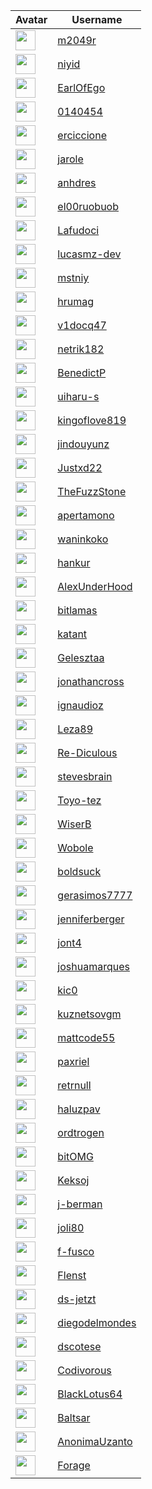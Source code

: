 <!-- CONTRIBUTORS START -->
| Avatar | Username |
|--------|----------|
| <img src="https://avatars.githubusercontent.com/u/30435443?v=4" width="32"/> | [m2049r](https://github.com/m2049r) |
| <img src="https://avatars.githubusercontent.com/u/20237127?v=4" width="32"/> | [niyid](https://github.com/niyid) |
| <img src="https://avatars.githubusercontent.com/u/434214?v=4" width="32"/> | [EarlOfEgo](https://github.com/EarlOfEgo) |
| <img src="https://avatars.githubusercontent.com/u/1191368?v=4" width="32"/> | [0140454](https://github.com/0140454) |
| <img src="https://avatars.githubusercontent.com/u/28106476?v=4" width="32"/> | [erciccione](https://github.com/erciccione) |
| <img src="https://avatars.githubusercontent.com/u/38654035?v=4" width="32"/> | [jarole](https://github.com/jarole) |
| <img src="https://avatars.githubusercontent.com/u/31753665?v=4" width="32"/> | [anhdres](https://github.com/anhdres) |
| <img src="https://avatars.githubusercontent.com/u/37215310?v=4" width="32"/> | [el00ruobuob](https://github.com/el00ruobuob) |
| <img src="https://avatars.githubusercontent.com/u/10460270?v=4" width="32"/> | [Lafudoci](https://github.com/Lafudoci) |
| <img src="https://avatars.githubusercontent.com/u/55422065?v=4" width="32"/> | [lucasmz-dev](https://github.com/lucasmz-dev) |
| <img src="https://avatars.githubusercontent.com/u/20149697?v=4" width="32"/> | [mstniy](https://github.com/mstniy) |
| <img src="https://avatars.githubusercontent.com/u/26740310?v=4" width="32"/> | [hrumag](https://github.com/hrumag) |
| <img src="https://avatars.githubusercontent.com/u/39062138?v=4" width="32"/> | [v1docq47](https://github.com/v1docq47) |
| <img src="https://avatars.githubusercontent.com/u/30935310?v=4" width="32"/> | [netrik182](https://github.com/netrik182) |
| <img src="https://avatars.githubusercontent.com/u/5817002?v=4" width="32"/> | [BenedictP](https://github.com/BenedictP) |
| <img src="https://avatars.githubusercontent.com/u/20656006?v=4" width="32"/> | [uiharu-s](https://github.com/uiharu-s) |
| <img src="https://avatars.githubusercontent.com/u/85765861?v=4" width="32"/> | [kingoflove819](https://github.com/kingoflove819) |
| <img src="https://avatars.githubusercontent.com/u/46078984?v=4" width="32"/> | [jindouyunz](https://github.com/jindouyunz) |
| <img src="https://avatars.githubusercontent.com/u/66136622?v=4" width="32"/> | [Justxd22](https://github.com/Justxd22) |
| <img src="https://avatars.githubusercontent.com/u/16173361?v=4" width="32"/> | [TheFuzzStone](https://github.com/TheFuzzStone) |
| <img src="https://avatars.githubusercontent.com/u/22837744?v=4" width="32"/> | [apertamono](https://github.com/apertamono) |
| <img src="https://avatars.githubusercontent.com/u/76762?v=4" width="32"/> | [waninkoko](https://github.com/waninkoko) |
| <img src="https://avatars.githubusercontent.com/u/10405384?v=4" width="32"/> | [hankur](https://github.com/hankur) |
| <img src="https://avatars.githubusercontent.com/u/35073485?v=4" width="32"/> | [AlexUnderHood](https://github.com/AlexUnderHood) |
| <img src="https://avatars.githubusercontent.com/u/34245203?v=4" width="32"/> | [bitlamas](https://github.com/bitlamas) |
| <img src="https://avatars.githubusercontent.com/u/9751407?v=4" width="32"/> | [katant](https://github.com/katant) |
| <img src="https://avatars.githubusercontent.com/u/38583984?v=4" width="32"/> | [Gelesztaa](https://github.com/Gelesztaa) |
| <img src="https://avatars.githubusercontent.com/u/5115470?v=4" width="32"/> | [jonathancross](https://github.com/jonathancross) |
| <img src="https://avatars.githubusercontent.com/u/73185455?v=4" width="32"/> | [ignaudioz](https://github.com/ignaudioz) |
| <img src="https://avatars.githubusercontent.com/u/40437661?v=4" width="32"/> | [Leza89](https://github.com/Leza89) |
| <img src="https://avatars.githubusercontent.com/u/35341810?v=4" width="32"/> | [Re-Diculous](https://github.com/Re-Diculous) |
| <img src="https://avatars.githubusercontent.com/u/6745111?v=4" width="32"/> | [stevesbrain](https://github.com/stevesbrain) |
| <img src="https://avatars.githubusercontent.com/u/87820680?v=4" width="32"/> | [Toyo-tez](https://github.com/Toyo-tez) |
| <img src="https://avatars.githubusercontent.com/u/50911375?v=4" width="32"/> | [WiserB](https://github.com/WiserB) |
| <img src="https://avatars.githubusercontent.com/u/43792226?v=4" width="32"/> | [Wobole](https://github.com/Wobole) |
| <img src="https://avatars.githubusercontent.com/u/33176683?v=4" width="32"/> | [boldsuck](https://github.com/boldsuck) |
| <img src="https://avatars.githubusercontent.com/u/38573570?v=4" width="32"/> | [gerasimos7777](https://github.com/gerasimos7777) |
| <img src="https://avatars.githubusercontent.com/u/33541744?v=4" width="32"/> | [jenniferberger](https://github.com/jenniferberger) |
| <img src="https://avatars.githubusercontent.com/u/31804298?v=4" width="32"/> | [jont4](https://github.com/jont4) |
| <img src="https://avatars.githubusercontent.com/u/45304225?v=4" width="32"/> | [joshuamarques](https://github.com/joshuamarques) |
| <img src="https://avatars.githubusercontent.com/u/49309708?v=4" width="32"/> | [kic0](https://github.com/kic0) |
| <img src="https://avatars.githubusercontent.com/u/46741704?v=4" width="32"/> | [kuznetsovgm](https://github.com/kuznetsovgm) |
| <img src="https://avatars.githubusercontent.com/u/29639722?v=4" width="32"/> | [mattcode55](https://github.com/mattcode55) |
| <img src="https://avatars.githubusercontent.com/u/70996104?v=4" width="32"/> | [paxriel](https://github.com/paxriel) |
| <img src="https://avatars.githubusercontent.com/u/168001952?v=4" width="32"/> | [retrnull](https://github.com/retrnull) |
| <img src="https://avatars.githubusercontent.com/u/24211726?v=4" width="32"/> | [haluzpav](https://github.com/haluzpav) |
| <img src="https://avatars.githubusercontent.com/u/15184875?v=4" width="32"/> | [ordtrogen](https://github.com/ordtrogen) |
| <img src="https://avatars.githubusercontent.com/u/28332477?v=4" width="32"/> | [bitOMG](https://github.com/bitOMG) |
| <img src="https://avatars.githubusercontent.com/u/29835330?v=4" width="32"/> | [Keksoj](https://github.com/Keksoj) |
| <img src="https://avatars.githubusercontent.com/u/26468430?v=4" width="32"/> | [j-berman](https://github.com/j-berman) |
| <img src="https://avatars.githubusercontent.com/u/1123456?v=4" width="32"/> | [joli80](https://github.com/joli80) |
| <img src="https://avatars.githubusercontent.com/u/22770482?v=4" width="32"/> | [f-fusco](https://github.com/f-fusco) |
| <img src="https://avatars.githubusercontent.com/u/38558144?v=4" width="32"/> | [Flenst](https://github.com/Flenst) |
| <img src="https://avatars.githubusercontent.com/u/137682506?v=4" width="32"/> | [ds-jetzt](https://github.com/ds-jetzt) |
| <img src="https://avatars.githubusercontent.com/u/61468499?v=4" width="32"/> | [diegodelmondes](https://github.com/diegodelmondes) |
| <img src="https://avatars.githubusercontent.com/u/1767796?v=4" width="32"/> | [dscotese](https://github.com/dscotese) |
| <img src="https://avatars.githubusercontent.com/u/37982122?v=4" width="32"/> | [Codivorous](https://github.com/Codivorous) |
| <img src="https://avatars.githubusercontent.com/u/40068761?v=4" width="32"/> | [BlackLotus64](https://github.com/BlackLotus64) |
| <img src="https://avatars.githubusercontent.com/u/10773507?v=4" width="32"/> | [Baltsar](https://github.com/Baltsar) |
| <img src="https://avatars.githubusercontent.com/u/103471168?v=4" width="32"/> | [AnonimaUzanto](https://github.com/AnonimaUzanto) |
| <img src="https://avatars.githubusercontent.com/u/550915?v=4" width="32"/> | [Forage](https://github.com/Forage) |
<!-- CONTRIBUTORS END -->













